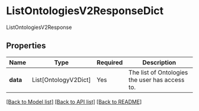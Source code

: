 # ListOntologiesV2ResponseDict

ListOntologiesV2Response

## Properties
| Name | Type | Required | Description |
| ------------ | ------------- | ------------- | ------------- |
**data** | List[OntologyV2Dict] | Yes | The list of Ontologies the user has access to. |


[[Back to Model list]](../../../README.md#models-v1-link) [[Back to API list]](../../../README.md#documentation-for-api-endpoints) [[Back to README]](../../../README.md)
